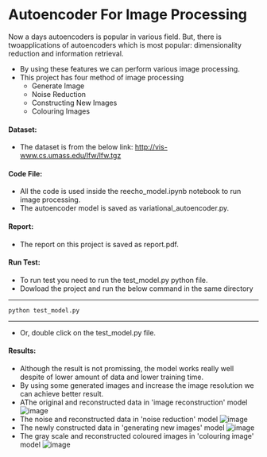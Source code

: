 # Autoencoder For Image Processing
Now a days autoencoders is popular in various field.  But, there is twoapplications  of  autoencoders  which  is  most  popular: dimensionality reduction and information retrieval.
* By using these features we can perform various image processing.
* This project has four method of image processing
    * Generate Image
    * Noise Reduction
    * Constructing New Images
    * Colouring Images

#### Dataset:
* The dataset is from the below link:
http://vis-www.cs.umass.edu/lfw/lfw.tgz
#### Code File:
* All the code is used inside the reecho_model.ipynb notebook to run image processing.
* The autoencoder model is saved as variational_autoencoder.py.
#### Report:
* The report on this project is saved as report.pdf.
#### Run Test:
* To run test you need to run the test_model.py python file.
* Dowload the project and run the below command in the same directory
***
    python test_model.py
***
* Or, double click on the test_model.py file.

#### Results:
* Although the result is not promissing, the model works really well despite of lower amount of data and lower training time.
* By using some generated images and increase the image resolution we can achieve better result.
* AThe original and reconstructed data in 'image reconstruction' model
![image](https://drive.google.com/uc?export=view&id=1qxioB3VweZ_ic4RUoi2FNbAS6800EZ2y)
* The noise and reconstructed data in 'noise reduction' model
![image](https://drive.google.com/uc?export=view&id=12Rk-6XVnm8ZRX81NjDSrmEscDf_pyB0N)
* The newly constructed data in 'generating new images' model
![image](https://drive.google.com/uc?export=view&id=176ozTaJCjmX4Q30JNnV3Fz3PXrYd-1cs)
* The gray scale and reconstructed coloured images in 'colouring image' model
![image](https://drive.google.com/uc?export=view&id=1hqR80WNKr_QBAUFD4RXcpxFge4VsSbsm)

